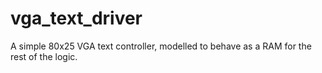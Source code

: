 # vga_text_driver
A simple 80x25 VGA text controller, modelled to behave as a RAM for the rest of the logic.
